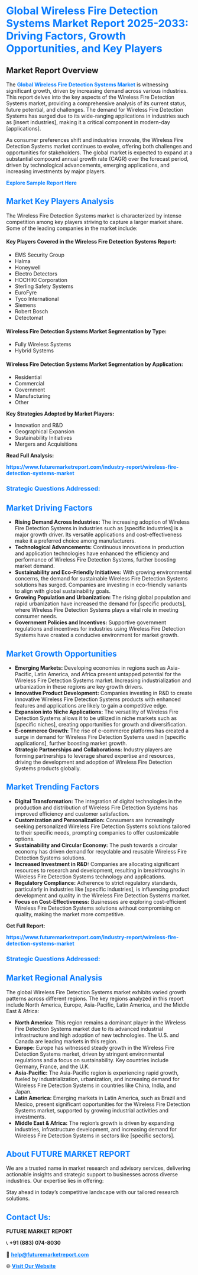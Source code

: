 <h1 style="color: #007BFF;">Global Wireless Fire Detection Systems Market Report 2025-2033: Driving Factors, Growth Opportunities, and Key Players</h1>

<section id="overview">
<h2>Market Report Overview</h2>
<p>The <a href="https://www.futuremarketreport.com/industry-report/wireless-fire-detection-systems-market" style="color: #007BFF; text-decoration: none;"><strong>Global Wireless Fire Detection Systems Market</strong></a> is witnessing significant growth, driven by increasing demand across various industries. This report delves into the key aspects of the Wireless Fire Detection Systems market, providing a comprehensive analysis of its current status, future potential, and challenges. The demand for Wireless Fire Detection Systems has surged due to its wide-ranging applications in industries such as [insert industries], making it a critical component in modern-day [applications].</p>
<p>As consumer preferences shift and industries innovate, the Wireless Fire Detection Systems market continues to evolve, offering both challenges and opportunities for stakeholders. The global market is expected to expand at a substantial compound annual growth rate (CAGR) over the forecast period, driven by technological advancements, emerging applications, and increasing investments by major players.</p>
</section>

<section id="overview">
<p><a href="https://www.futuremarketreport.com/request-sample/reportId=82072" style="color: #007BFF; text-decoration: none;"><strong>Explore Sample Report Here</strong></a></p>
</section>

<section id="key-players">
<h2 style="color: #007BFF;">Market Key Players Analysis</h2>
<p>The Wireless Fire Detection Systems market is characterized by intense competition among key players striving to capture a larger market share. Some of the leading companies in the market include:</p>
<h4>Key Players Covered in the Wireless Fire Detection Systems Report:</h4>
<ul><li>EMS Security Group</li><li>Halma</li><li>Honeywell</li><li>Electro Detectors</li><li>HOCHIKI Corporation</li><li>Sterling Safety Systems</li><li>EuroFyre</li><li>Tyco International</li><li>Siemens</li><li>Robert Bosch</li><li>Detectomat</li></ul>
<h4>Wireless Fire Detection Systems Market Segmentation by Type:</h4>
<ul><li>Fully Wireless Systems</li><li>Hybrid Systems</li></ul>

<h4>Wireless Fire Detection Systems Market Segmentation by Application:</h4>
<ul><li>Residential</li><li>Commercial</li><li>Government</li><li>Manufacturing</li><li>Other</li></ul>
<p><strong>Key Strategies Adopted by Market Players:</strong></p>
<ul>
<li>Innovation and R&D</li>
<li>Geographical Expansion</li>
<li>Sustainability Initiatives</li>
<li>Mergers and Acquisitions</li>
</ul>
</section>

<section>
<p><strong>Read Full Analysis: </strong></p><a href="https://www.futuremarketreport.com/industry-report/wireless-fire-detection-systems-market" style="color: #007BFF; text-decoration: none;"><strong>https://www.futuremarketreport.com/industry-report/wireless-fire-detection-systems-market</strong></a>
<h3 style="color: #007BFF;">Strategic Questions Addressed:</h3>
</section>

<section id="driving-factors">
<h2 style="color: #007BFF;">Market Driving Factors</h2>
<ul>
<li><strong>Rising Demand Across Industries:</strong> The increasing adoption of Wireless Fire Detection Systems in industries such as [specific industries] is a major growth driver. Its versatile applications and cost-effectiveness make it a preferred choice among manufacturers.</li>
<li><strong>Technological Advancements:</strong> Continuous innovations in production and application technologies have enhanced the efficiency and performance of Wireless Fire Detection Systems, further boosting market demand.</li>
<li><strong>Sustainability and Eco-Friendly Initiatives:</strong> With growing environmental concerns, the demand for sustainable Wireless Fire Detection Systems solutions has surged. Companies are investing in eco-friendly variants to align with global sustainability goals.</li>
<li><strong>Growing Population and Urbanization:</strong> The rising global population and rapid urbanization have increased the demand for [specific products], where Wireless Fire Detection Systems plays a vital role in meeting consumer needs.</li>
<li><strong>Government Policies and Incentives:</strong> Supportive government regulations and incentives for industries using Wireless Fire Detection Systems have created a conducive environment for market growth.</li>
</ul>
</section>

<section id="growth-opportunities">
<h2 style="color: #007BFF;">Market Growth Opportunities</h2>
<ul>
<li><strong>Emerging Markets:</strong> Developing economies in regions such as Asia-Pacific, Latin America, and Africa present untapped potential for the Wireless Fire Detection Systems market. Increasing industrialization and urbanization in these regions are key growth drivers.</li>
<li><strong>Innovative Product Development:</strong> Companies investing in R&D to create innovative Wireless Fire Detection Systems products with enhanced features and applications are likely to gain a competitive edge.</li>
<li><strong>Expansion into Niche Applications:</strong> The versatility of Wireless Fire Detection Systems allows it to be utilized in niche markets such as [specific niches], creating opportunities for growth and diversification.</li>
<li><strong>E-commerce Growth:</strong> The rise of e-commerce platforms has created a surge in demand for Wireless Fire Detection Systems used in [specific applications], further boosting market growth.</li>
<li><strong>Strategic Partnerships and Collaborations:</strong> Industry players are forming partnerships to leverage shared expertise and resources, driving the development and adoption of Wireless Fire Detection Systems products globally.</li>
</ul>
</section>

<section id="trending-factors">
<h2 style="color: #007BFF;">Market Trending Factors</h2>
<ul>
<li><strong>Digital Transformation:</strong> The integration of digital technologies in the production and distribution of Wireless Fire Detection Systems has improved efficiency and customer satisfaction.</li>
<li><strong>Customization and Personalization:</strong> Consumers are increasingly seeking personalized Wireless Fire Detection Systems solutions tailored to their specific needs, prompting companies to offer customizable options.</li>
<li><strong>Sustainability and Circular Economy:</strong> The push towards a circular economy has driven demand for recyclable and reusable Wireless Fire Detection Systems solutions.</li>
<li><strong>Increased Investment in R&D:</strong> Companies are allocating significant resources to research and development, resulting in breakthroughs in Wireless Fire Detection Systems technology and applications.</li>
<li><strong>Regulatory Compliance:</strong> Adherence to strict regulatory standards, particularly in industries like [specific industries], is influencing product development and quality in the Wireless Fire Detection Systems market.</li>
<li><strong>Focus on Cost-Effectiveness:</strong> Businesses are exploring cost-efficient Wireless Fire Detection Systems solutions without compromising on quality, making the market more competitive.</li>
</ul>
</section>

<section>
<p><strong>Get Full Report: </strong></p><a href="https://www.futuremarketreport.com/industry-report/wireless-fire-detection-systems-market" style="color: #007BFF; text-decoration: none;"><strong>https://www.futuremarketreport.com/industry-report/wireless-fire-detection-systems-market</strong></a>
<h3 style="color: #007BFF;">Strategic Questions Addressed:</h3>
</section>


<section id="regional-analysis">
<h2 style="color: #007BFF;">Market Regional Analysis</h2>
<p>The global Wireless Fire Detection Systems market exhibits varied growth patterns across different regions. The key regions analyzed in this report include North America, Europe, Asia-Pacific, Latin America, and the Middle East & Africa:</p>
<ul>
<li><strong>North America:</strong> This region remains a dominant player in the Wireless Fire Detection Systems market due to its advanced industrial infrastructure and high adoption of new technologies. The U.S. and Canada are leading markets in this region.</li>
<li><strong>Europe:</strong> Europe has witnessed steady growth in the Wireless Fire Detection Systems market, driven by stringent environmental regulations and a focus on sustainability. Key countries include Germany, France, and the U.K.</li>
<li><strong>Asia-Pacific:</strong> The Asia-Pacific region is experiencing rapid growth, fueled by industrialization, urbanization, and increasing demand for Wireless Fire Detection Systems in countries like China, India, and Japan.</li>
<li><strong>Latin America:</strong> Emerging markets in Latin America, such as Brazil and Mexico, present significant opportunities for the Wireless Fire Detection Systems market, supported by growing industrial activities and investments.</li>
<li><strong>Middle East & Africa:</strong> The region’s growth is driven by expanding industries, infrastructure development, and increasing demand for Wireless Fire Detection Systems in sectors like [specific sectors].</li>
</ul>
</section>

<footer>
<h2 style="color: #007BFF;">About FUTURE MARKET REPORT</h2>
<p>We are a trusted name in market research and advisory services, delivering actionable insights and strategic support to businesses across diverse industries. Our expertise lies in offering:</p>

<p>Stay ahead in today’s competitive landscape with our tailored research solutions.</p>

<h2 style="color: #007BFF;">Contact Us:</h2>
<p><strong>FUTURE MARKET REPORT</strong></p>
<p>📞 <strong>+91 (883) 074-8030</strong></p>
<p>📧 <strong><a href="mailto:help@futuremarketreport.com" style="color: #007BFF;">help@futuremarketreport.com</a></strong></p>
<p>🌐 <strong><a href="https://www.futuremarketreport.com/" style="color: #007BFF;">Visit Our Website</a></strong></p>
</footer>